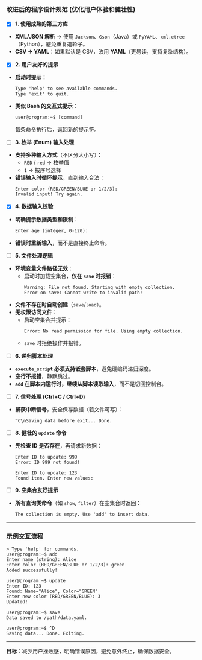 ### **改进后的程序设计规范 (优化用户体验和健壮性)**

- [X] **1. 使用成熟的第三方库**

- **XML/JSON 解析** → 使用 `Jackson`、`Gson`（Java）或 `PyYAML`、`xml.etree`（Python），避免重复造轮子。
- **CSV → YAML**：如果默认是 CSV，改用 **YAML**（更易读，支持复杂结构）。

- [X] **2. 用户友好的提示**

- **启动时提示**：
  ```plaintext
  Type 'help' to see available commands.  
  Type 'exit' to quit.  
  ```
- **类似 Bash 的交互式提示**：
  ```plaintext
  user@program:~$ [command]  
  ```

  每条命令执行后，返回新的提示符。

- [ ] **3. 枚举 (Enum) 输入处理**

- **支持多种输入方式**（不区分大小写）：
  - `RED` / `red` → 枚举值
  - `1` → 按序号选择
- **错误输入时循环提示**，直到输入合法：
  ```plaintext
  Enter color (RED/GREEN/BLUE or 1/2/3):  
  Invalid input! Try again.  
  ```

- [X] **4. 数据输入校验**

- **明确提示数据类型和限制**：
  ```plaintext
  Enter age (integer, 0-120):  
  ```
- **错误时重新输入**，而不是直接终止命令。

- [ ] **5. 文件处理逻辑**

- **环境变量文件路径无效**：
  - 启动时加载空集合，**仅在 `save` 时报错**：
    ```plaintext
    Warning: File not found. Starting with empty collection.  
    Error on save: Cannot write to invalid path!  
    ```
- **文件不存在时自动创建**（`save`/`load`）。
- **无权限访问文件**：
  - 启动空集合并提示：
    ```plaintext
    Error: No read permission for file. Using empty collection.  
    ```
  - `save` 时拒绝操作并报错。

- [ ] **6. 递归脚本处理**

- **`execute_script` 必须支持嵌套脚本**，避免硬编码递归深度。
- **空行不报错**，静默跳过。
- **`add` 在脚本内运行时，继续从脚本读取输入**，而不是切回控制台。

- [ ] **7. 信号处理 (Ctrl+C / Ctrl+D)**

- **捕获中断信号**，安全保存数据（若文件可写）：
  ```plaintext
  ^C\nSaving data before exit... Done.  
  ```

- [ ] **8. 健壮的 `update` 命令**

- **先检查 ID 是否存在**，再请求新数据：

  ```plaintext
  Enter ID to update: 999  
  Error: ID 999 not found!  
  ```

  ```plaintext
  Enter ID to update: 123  
  Found item. Enter new values:  
  ```

- [ ] **9. 空集合友好提示**

- **所有查询类命令**（如 `show`, `filter`）在空集合时返回：
  ```plaintext
  The collection is empty. Use 'add' to insert data.  
  ```

---

### **示例交互流程**

```plaintext
> Type 'help' for commands.  
user@program:~$ add  
Enter name (string): Alice  
Enter color (RED/GREEN/BLUE or 1/2/3): green  
Added successfully!  

user@program:~$ update  
Enter ID: 123  
Found: Name="Alice", Color="GREEN"  
Enter new color (RED/GREEN/BLUE): 3  
Updated!  

user@program:~$ save  
Data saved to /path/data.yaml.  

user@program:~$ ^D  
Saving data... Done. Exiting.  
```

---

**目标**：减少用户挫败感，明确错误原因，避免意外终止，确保数据安全。
